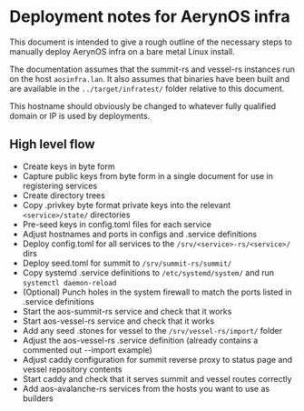 # Deployment notes for AerynOS infra

This document is intended to give a rough outline of the necessary steps to manually
deploy AerynOS infra on a bare metal Linux install.

The documentation assumes that the summit-rs and vessel-rs instances run on the host `aosinfra.lan`. It also
assumes that binaries have been built and are available in the `../target/infratest/` folder relative to this document.

This hostname should obviously be changed to whatever fully qualified domain or IP is used by deployments.



## High level flow

- Create keys in byte form
- Capture public keys from byte form in a single document for use in registering services
- Create directory trees
- Copy .privkey byte format private keys into the relevant `<service>/state/` directories
- Pre-seed keys in config.toml files for each service
- Adjust hostnames and ports in configs and .service definitions
- Deploy config.toml for all services to the `/srv/<service>-rs/<service>/` dirs
- Deploy seed.toml for summit to `/srv/summit-rs/summit/`
- Copy systemd .service definitions to `/etc/systemd/system/` and run `systemctl daemon-reload`
- (Optional) Punch holes in the system firewall to match the ports listed in .service definitions
- Start the aos-summit-rs service and check that it works
- Start aos-vessel-rs service and check that it works
- Add any seed .stones for vessel to the `/srv/vessel-rs/import/` folder
- Adjust the aos-vessel-rs .service definition (already contains a commented out --import example)
- Adjust caddy configuration for summit reverse proxy to status page and vessel repository contents
- Start caddy and check that it serves summit and vessel routes correctly
- Add aos-avalanche-rs services from the hosts you want to use as builders

